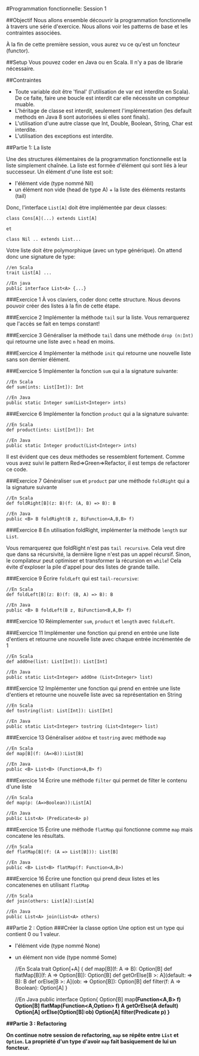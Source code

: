 #Programmation fonctionnelle: Session 1

##Objectif
Nous allons ensemble découvrir la programmation fonctionnelle à travers une série d'exercice.
Nous allons voir les patterns de base et les contraintes associées.

À la fin de cette première session, vous aurez vu ce qu'est un foncteur (functor).

##Setup
Vous pouvez coder en Java ou en Scala. Il n'y a pas de librarie nécessaire.

##Contraintes

* Toute variable doit être 'final' (l'utilisation de var est interdite en Scala). De ce faite, faire une boucle est interdit car elle nécessite un compteur muable.
* L'héritage de classe est interdit, seulement l'implémentation (les default methods en Java 8 sont autorisées si elles sont finals).
* L'utilisation d'une autre classe que Int, Double, Boolean, String, Char est interdite.
* L'utilisation des exceptions est interdite.


##Partie 1: La liste

Une des structures élémentaires de la programmation fonctionnelle est la liste simplement chaînée.
La liste est formée d'élément qui sont liés à leur successeur. Un élément d'une liste est soit:
* l'élément vide (type nommé Nil)
* un élément non vide (head de type A) + la liste des éléments restants (tail)

Donc, l'interface `List[A]` doit être implémentée par deux classes:

	class Cons[A](...) extends List[A]

	et 

	class Nil .. extends List...

Votre liste doit être polymorphique (avec un type générique). On attend donc une signature de type:

	//en Scala
	trait List[A] ...

	//En java
	public interface List<A> {...}

###Exercice 1
À vos claviers, coder donc cette structure. Nous devons pouvoir créer des listes à la fin de cette étape.

###Exercice 2
Implémenter la méthode `tail` sur la liste. Vous remarquerez que l'accès se fait en temps constant!

###Exercice 3
Généraliser la méthode `tail` dans une méthode `drop (n:Int)` qui retourne une liste avec `n` head en moins.

###Exercice 4
Implémenter la méthode `init` qui retourne une nouvelle liste sans son dernier élément.

###Exercice 5
Implémenter la fonction `sum` qui a la signature suivante:
	
	//En Scala
	def sum(ints: List[Int]): Int

	//En Java
	public static Integer sum(List<Integer> ints)



###Exercice 6
Implémenter la fonction `product` qui a la signature suivante:

	//En Scala
	def product(ints: List[Int]): Int

	//En Java
	public static Integer product(List<Integer> ints)


Il est évident que ces deux méthodes se ressemblent fortement. 
Comme vous avez suivi le pattern Red=>Green=>Refactor, il est temps de refactorer ce code.

###Exercice 7
Généraliser `sum` et `product` par une méthode `foldRight` qui a la signature suivante

	//En Scala
	def foldRight[B](z: B)(f: (A, B) => B): B

	//En Java
	public <B> B foldRight(B z, BiFunction<A,B,B> f)

###Exercice 8
En utilisation foldRight, implémenter la méthode `length` sur `List`.

Vous remarquerez que foldRight n'est pas `tail recursive`. 
Cela veut dire que dans sa récursivité, la dernière ligne n'est pas un appel récursif.
Sinon, le compilateur peut optimiser et transformer la récursion en `while`!
Cela évite d'exploser la pile d'appel pour des listes de grande taille.

###Exercice 9
Écrire `foldLeft` qui est `tail-recursive`:

	//En Scala
	def foldLeft[B](z: B)(f: (B, A) => B): B

	//En Java
	public <B> B foldLeft(B z, BiFunction<B,A,B> f)	

###Exercice 10
Réimplementer `sum`, `product` et `length` avec `foldLeft`.

###Exercice 11
Implémenter une fonction qui prend en entrée une liste d'entiers et retourne une nouvelle liste avec chaque entrée incrémentée de 1

	//En Scala
	def addOne(list: List[Int]): List[Int]

	//En Java
	public static List<Integer> addOne (List<Integer> list)

###Exercice 12
Implémenter une fonction qui prend en entrée une liste d'entiers et retourne une nouvelle liste avec sa représentation en String

	//En Scala
	def tostring(list: List[Int]): List[Int]

	//En Java
	public static List<Integer> tostring (List<Integer> list)

###Exercice 13
Généraliser `addOne` et `tostring` avec méthode `map`

	//En Scala
	def map[B](f: (A=>B)):List[B]

	//En Java
	public <B> List<B> (Function<A,B> f)

###Exercice 14
Écrire une méthode `filter` qui permet de filter le contenu d'une liste

	//En Scala
	def map(p: (A=>Boolean)):List[A]

	//En Java
	public List<A> (Predicate<A> p)

###Exercice 15
Écrire une méthode `flatMap` qui fonctionne comme `map` mais concatene les résultats.

	//En Scala
	def flatMap[B](f: (A => List[B])): List[B]

	//En Java
	public <B> List<B> flatMap(f: Function<A,B>)

###Exercice 16
Écrire une fonction qui prend deux listes et les concatenenes en utilisant `flatMap`

	//En Scala
	def join(others: List[A]):List[A]

	//En Java
	public List<A> join(List<A> others)

##Partie 2 : Option
###Créer la classe option
Une option est un type qui contient 0 ou 1 valeur.

* l'élément vide (type nommé None)
* un élément non vide (type nommé Some)

	//En Scala
	trait Option[+A] {
 		def map[B](f: A => B): Option[B]
 		def flatMap[B](f: A => Option[B]): Option[B]
 		def getOrElse[B >: A](default: => B): B
 		def orElse[B >: A](ob: => Option[B]): Option[B]
 		def filter(f: A => Boolean): Option[A]
	}

	//En Java
	public interface Option<A>{
		Option[B] map<B>(Function<A,B> f) 
 		Option[B] flatMap<B>(Function<A,Option<B>> f)
 		A getOrElse(A default)
 		Option[A] orElse(Option[B]:ob)
 		Option[A] filter(Predicate<A> p)
	}

##Partie 3 : Refactoring

On continue notre session de refactoring, `map` se répête entre `List` et `Option`.
La propriété d'un type d'avoir `map` fait basiquement de lui un foncteur.

